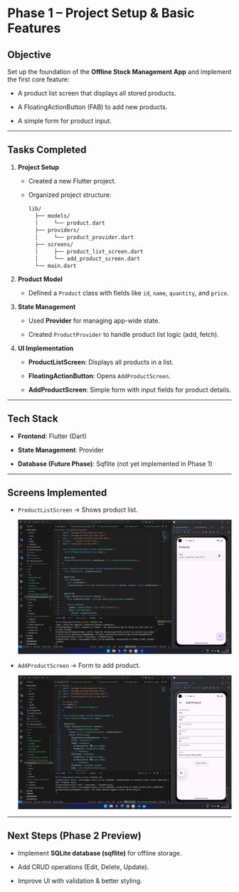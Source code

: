 # Phase 1 – Project Setup & Basic Features

##  Objective

Set up the foundation of the **Offline Stock Management App** and implement the first core feature:

- A product list screen that displays all stored products.
    
- A FloatingActionButton (FAB) to add new products.
    
- A simple form for product input.
    

---

##  Tasks Completed

1. **Project Setup**
    
    - Created a new Flutter project.
        
    - Organized project structure:
        
        ```
        lib/
		  ├── models/
		  │     └── product.dart
		  ├── providers/
		  │     └── product_provider.dart
		  ├── screens/
		  │     ├── product_list_screen.dart
		  │     └── add_product_screen.dart
		  └── main.dart
		```
        
2. **Product Model**
    
    - Defined a `Product` class with fields like `id`, `name`, `quantity`, and `price`.
        
3. **State Management**
    
    - Used **Provider** for managing app-wide state.
        
    - Created `ProductProvider` to handle product list logic (add, fetch).
        
4. **UI Implementation**
    
    - **ProductListScreen**: Displays all products in a list.
        
    - **FloatingActionButton**: Opens `AddProductScreen`.
        
    - **AddProductScreen**: Simple form with input fields for product details.
        

---

##  Tech Stack

- **Frontend**: Flutter (Dart)
    
- **State Management**: Provider
    
- **Database (Future Phase)**: Sqflite (not yet implemented in Phase 1)
    

---

## Screens Implemented

- `ProductListScreen` → Shows product list.

  <img alt="image of ProductListScreen" src=image\Phase1-ProductListScreen.png />

- `AddProductScreen` → Form to add product.

  <img alt="image of AddProductScreen" src=image\Phase1-AddProductScreen.png />


---

##  Next Steps (Phase 2 Preview)

- Implement **SQLite database (sqflite)** for offline storage.
    
- Add CRUD operations (Edit, Delete, Update).
    
- Improve UI with validation & better styling.
